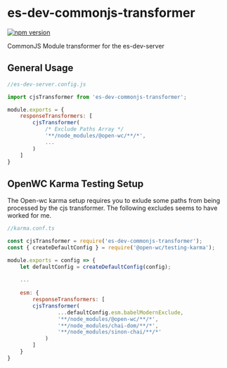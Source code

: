 # es-dev-commonjs-transformer
[![npm version](https://badge.fury.io/js/es-dev-commonjs-transformer.svg)](https://badge.fury.io/js/es-dev-commonjs-transformer)

CommonJS Module transformer for the es-dev-server

## General Usage

```js
//es-dev-server.config.js

import cjsTransformer from 'es-dev-commonjs-transformer';

module.exports = {
    responseTransformers: [
        cjsTransformer(
            /* Exclude Paths Array */
            '**/node_modules/@open-wc/**/*',
            ...
        )
    ]
}
```

## OpenWC Karma Testing Setup

The Open-wc karma setup requires you to exlude some paths from being processed by the cjs transformer.
The following excludes seems to have worked for me.

```js
//karma.conf.ts

const cjsTransformer = require('es-dev-commonjs-transformer');
const { createDefaultConfig } = require('@open-wc/testing-karma');

module.exports = config => {
    let defaultConfig = createDefaultConfig(config);
    
    ...
    
    esm: {
        responseTransformers: [
        cjsTransformer(
                ...defaultConfig.esm.babelModernExclude,
                '**/node_modules/@open-wc/**/*',
                '**/node_modules/chai-dom/**/*',
                '**/node_modules/sinon-chai/**/*'
            )
        ]
    }
}
```
